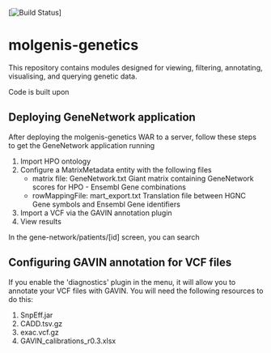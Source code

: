 [![Build Status](https://molgenis50.gcc.rug.nl/jenkins/buildStatus/icon?job=molgenis-genetics)]

# molgenis-genetics
This repository contains modules designed for viewing, filtering, annotating, visualising, and querying genetic data.

Code is built upon 

## Deploying GeneNetwork application
After deploying the molgenis-genetics WAR to a server, follow these steps to get the GeneNetwork application running

1. Import HPO ontology
2. Configure a MatrixMetadata entity with the following files
    - matrix file: GeneNetwork.txt
        Giant matrix containing GeneNetwork scores for HPO - Ensembl Gene combinations
    - rowMappingFile: mart_export.txt
        Translation file between HGNC Gene symbols and Ensembl Gene identifiers
3. Import a VCF via the GAVIN annotation plugin
4. View results

In the gene-network/patients/[id] screen, you can search 

## Configuring GAVIN annotation for VCF files
If you enable the 'diagnostics' plugin in the menu, it will allow you to annotate your VCF files
with GAVIN. You will need the following resources to do this:

1. SnpEff.jar
2. CADD.tsv.gz
3. exac.vcf.gz
4. GAVIN_calibrations_r0.3.xlsx
